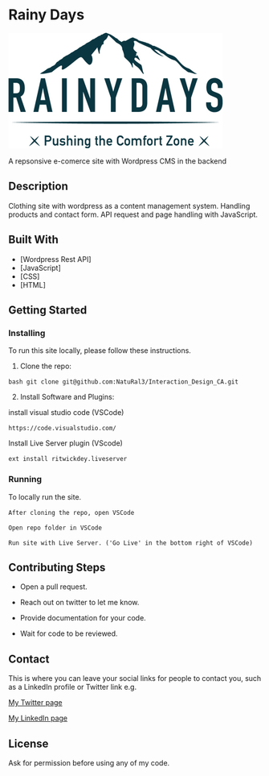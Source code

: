 # Rainy Days

![image](https://github.com/NatuRal3/Interaction_Design_CA/blob/main/images/RainyDays_Logo.jpg)

A repsonsive e-comerce site with Wordpress CMS in the backend

## Description

Clothing site with wordpress as a content management system. Handling products and contact form.
API request and page handling with JavaScript.


## Built With
- [Wordpress Rest API]
- [JavaScript]
- [CSS]
- [HTML]

## Getting Started

### Installing
To run this site locally, please follow these instructions.

1. Clone the repo:
```
bash git clone git@github.com:NatuRal3/Interaction_Design_CA.git
```

2. Install Software and Plugins:

install visual studio code (VSCode)
```
https://code.visualstudio.com/
```
Install Live Server plugin (VScode)
```
ext install ritwickdey.liveserver
```


### Running

To locally run the site.

```
After cloning the repo, open VSCode 
```
```
Open repo folder in VSCode
```
```
Run site with Live Server. ('Go Live' in the bottom right of VSCode)
```

## Contributing Steps

- Open a pull request.

- Reach out on twitter to let me know.

- Provide documentation for your code.

- Wait for code to be reviewed.



## Contact

This is where you can leave your social links for people to contact you, such as a LinkedIn profile or Twitter link e.g.

[My Twitter page](https://twitter.com/PubliusRR)

[My LinkedIn page](https://www.linkedin.com/in/mariusschei/)

## License

Ask for permission before using any of my code.

